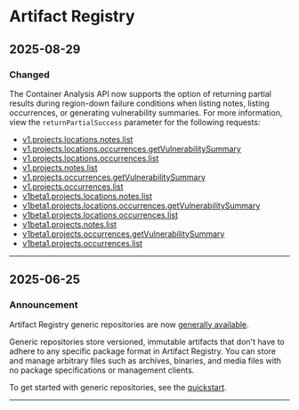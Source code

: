 # Artifact Registry

## 2025-08-29

### Changed

The Container Analysis API now supports the option of returning partial results during region-down failure conditions when listing notes, listing occurrences, or generating vulnerability summaries. For more information, view the `returnPartialSuccess` parameter for the following requests:

* [v1.projects.locations.notes.list](https://cloud.google.com/artifact-analysis/docs/reference/rest/v1/projects.locations.notes/list)
* [v1.projects.locations.occurrences.getVulnerabilitySummary](https://cloud.google.com/artifact-analysis/docs/reference/rest/v1/projects.locations.occurrences/getVulnerabilitySummary)
* [v1.projects.locations.occurrences.list](https://cloud.google.com/artifact-analysis/docs/reference/rest/v1/projects.locations.occurrences/list)
* [v1.projects.notes.list](https://cloud.google.com/artifact-analysis/docs/reference/rest/v1/projects.notes/list)
* [v1.projects.occurrences.getVulnerabilitySummary](https://cloud.google.com/artifact-analysis/docs/reference/rest/v1/projects.occurrences/getVulnerabilitySummary)
* [v1.projects.occurrences.list](https://cloud.google.com/artifact-analysis/docs/reference/rest/v1/projects.occurrences/list)
* [v1beta1.projects.locations.notes.list](https://cloud.google.com/artifact-analysis/docs/reference/rest/v1beta1/projects.locations.notes/list)
* [v1beta1.projects.locations.occurrences.getVulnerabilitySummary](https://cloud.google.com/artifact-analysis/docs/reference/rest/v1beta1/projects.locations.occurrences/getVulnerabilitySummary)
* [v1beta1.projects.locations.occurrences.list](https://cloud.google.com/artifact-analysis/docs/reference/rest/v1beta1/projects.locations.occurrences/list)
* [v1beta1.projects.notes.list](https://cloud.google.com/artifact-analysis/docs/reference/rest/v1beta1/projects.notes/list)
* [v1beta1.projects.occurrences.getVulnerabilitySummary](https://cloud.google.com/artifact-analysis/docs/reference/rest/v1beta1/projects.occurrences/getVulnerabilitySummary)
* [v1beta1.projects.occurrences.list](https://cloud.google.com/artifact-analysis/docs/reference/rest/v1beta1/projects.occurrences/list)

---
## 2025-06-25

### Announcement

Artifact Registry generic repositories are now [generally available](https://cloud.google.com/products?#product-launch-stages).

Generic repositories store versioned, immutable artifacts that don't have to adhere to any specific package format in Artifact Registry. You can store and manage arbitrary files such as archives, binaries, and media files with no package specifications or management clients.

To get started with generic repositories, see the [quickstart](https://cloud.google.com/artifact-registry/docs/generic/store-generic).

---
